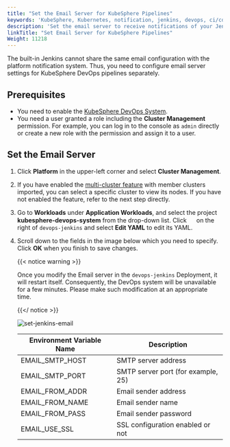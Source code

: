 ```yaml
---
title: "Set the Email Server for KubeSphere Pipelines"
keywords: 'KubeSphere, Kubernetes, notification, jenkins, devops, ci/cd, pipeline, email server'
description: 'Set the email server to receive notifications of your Jenkins pipelines.'
linkTitle: "Set Email Server for KubeSphere Pipelines"
Weight: 11218
---
```



The built-in Jenkins cannot share the same email configuration with the platform notification system. Thus, you need to configure email server settings for KubeSphere DevOps pipelines separately.

## Prerequisites

- You need to enable the [KubeSphere DevOps System](../../../pluggable-components/devops/).
- You need a user granted a role including the **Cluster Management** permission. For example, you can log in to the console as `admin` directly or create a new role with the permission and assign it to a user.

## Set the Email Server

1. Click **Platform** in the upper-left corner and select **Cluster Management**.

2. If you have enabled the [multi-cluster feature](../../../multicluster-management/) with member clusters imported, you can select a specific cluster to view its nodes. If you have not enabled the feature, refer to the next step directly.

3. Go to **Workloads** under **Application Workloads**, and select the project **kubesphere-devops-system** from the drop-down list. Click <img src="/images/docs/common-icons/three-dots.png" height="15" /> on the right of `devops-jenkins` and select **Edit YAML** to edit its YAML.

4. Scroll down to the fields in the image below which you need to specify. Click **OK** when you finish to save changes.

   {{< notice warning >}}

   Once you modify the Email server in the `devops-jenkins` Deployment, it will restart itself. Consequently, the DevOps system will be unavailable for a few minutes. Please make such modification at an appropriate time.

   {{</ notice >}}

   ![set-jenkins-email](/images/docs/devops-user-guide/using-devops/jenkins-email/set-jenkins-email.png)

   | Environment Variable Name | Description                      |
   | ------------------------- | -------------------------------- |
   | EMAIL\_SMTP\_HOST         | SMTP server address              |
   | EMAIL\_SMTP\_PORT         | SMTP server port (for example, 25)       |
   | EMAIL\_FROM\_ADDR         | Email sender address             |
   | EMAIL\_FROM\_NAME         | Email sender name                |
   | EMAIL\_FROM\_PASS         | Email sender password            |
   | EMAIL\_USE\_SSL           | SSL configuration enabled or not |
